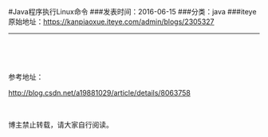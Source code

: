 #Java程序执行Linux命令
###发表时间：2016-06-15
###分类：java
###iteye原始地址：<a href="https://kanpiaoxue.iteye.com/admin/blogs/2305327" target="_blank">https://kanpiaoxue.iteye.com/admin/blogs/2305327</a>

---

<div class="iteye-blog-content-contain" style="font-size: 14px;"> 
 <p>&nbsp;</p> 
 <p>&nbsp;</p> 
 <p>参考地址：</p> 
 <p><a href="http://blog.csdn.net/a19881029/article/details/8063758">http://blog.csdn.net/a19881029/article/details/8063758</a></p> 
 <p>&nbsp;</p> 
 <p>博主禁止转载，请大家自行阅读。</p> 
 <p>&nbsp;</p> 
</div>